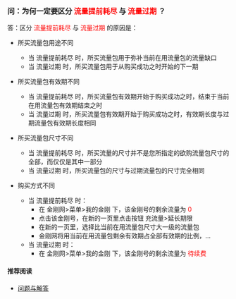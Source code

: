 ### 问：为何一定要区分<font color="Red"> 流量提前耗尽 </font>与<font color="Red"> 流量过期 </font>？
答：区分<font color="Red"> 流量提前耗尽 </font>与<font color="Red"> 流量过期 </font>的原因是：

- 所买流量包用途不同
  - 当 流量提前耗尽 时，所买流量包用于弥补当前在用流量包的流量缺口
  - 当 流量过期 时，所买流量包用于从购买成功之时开始的下一期
- 所买流量包有效期不同
  - 当 流量提前耗尽 时，所买流量包有效期开始于购买成功之时，结束于当前在用流量包有效期结束之时
  - 当 流量过期 时，所买流量包有效期开始于购买成功之时，有效期长度与过期流量包有效期长度相同
- 所买流量包尺寸不同
  - 当 流量提前耗尽 时，所买流量的尺寸并不是您所指定的欲购流量包尺寸的全部，而仅仅是其中一部分
  - 当 流量过期 时，所买流量包的尺寸与过期流量包的尺寸完全相同

- 购买方式不同
  - 当 流量提前耗尽 时：
    - 在 金刚网>菜单>我的金刚 下，该金刚号的剩余流量为<font color="Red"> 0 </font>
    - 点击该金刚号，在新的一页里点击按钮 充流量>延长期限
    - 在新的一页里，选择比当前在用流量包尺寸大一级的流量包
    - 金刚网将用当前在用流量包剩余有效期占全部有效期的比例，...
  - 当 流量过期 时：
    - 在 金刚网>菜单>我的金刚 下，该金刚号的剩余流量为<font color="Red"> 待续费 </font>

#### 推荐阅读
- [问题与解答](https://a2zitpro.github.io/web/列表-问题与解答)

